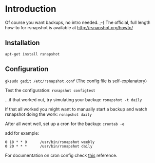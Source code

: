 # Introduction #

Of course you want backups, no intro needed. ;-)
The official, full length how-to for rsnapshot is available at
http://rsnapshot.org/howto/

## Installation ##

`apt-get install rsnapshot`

## Configuration ##

`gksudo gedit /etc/rsnapshot.conf`
(The config file is self-explanatory)

Test the configuration:
`rsnapshot configtest`

...if that worked out, try simulating your backup:
`rsnapshot -t daily`

If that all worked you might want to manually start a backup and watch rsnapshot doing the work:
`rsnapshot daily`

After all went well, set up a cron for the backup:
`crontab -e`

add for example:
```
0 18 * * 0      /usr/bin/rsnapshot weekly
0 20 * * *      /usr/bin/rsnapshot daily
```
For documentation on cron config check [this](http://adminschoice.com/crontab-quick-reference) reference.